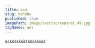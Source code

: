```yaml
---
title: aaa
slug: hohoho
published: true
imagePath: image/test/screenshot.49.jpg
tagNames: aws
---
```

ssssssssssssssssss